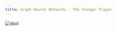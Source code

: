 ```yaml
---
title: Graph Neural Networks : The Younger Player
---
```


![djsd](https://www.frontiersin.org/image/researchtopic/8673)
